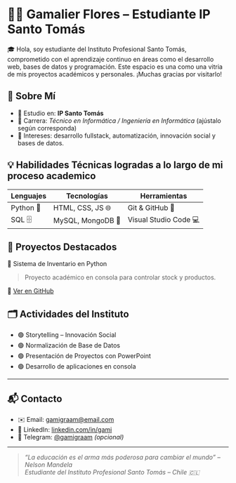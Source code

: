 # 👨‍💻 Gamalier Flores – Estudiante IP Santo Tomás

🎓 Hola, soy estudiante del Instituto Profesional Santo Tomás, comprometido con el aprendizaje continuo en áreas como el desarrollo web, bases de datos y programación. Este espacio es una como una vitria de mis proyectos académicos y personales. ¡Muchas gracias por visitarlo!


## 🏫 Sobre Mí
- 📍 Estudio en: **IP Santo Tomás**
- 💼 Carrera: *Técnico en Informática / Ingeniería en Informática* (ajústalo según corresponda)
- 🧠 Intereses: desarrollo fullstack, automatización, innovación social y bases de datos.


## 💡 Habilidades Técnicas logradas a lo largo de mi proceso academico

| Lenguajes         | Tecnologías        | Herramientas         |
|-------------------|--------------------|-----------------------|
| Python 🐍         | HTML, CSS, JS 🌐    | Git & GitHub 🧩       |
| SQL 🗄️           | MySQL, MongoDB 🧮  | Visual Studio Code 💻 |


## 📁 Proyectos Destacados

 🔷 Sistema de Inventario en Python
> Proyecto académico en consola para controlar stock y productos.

🔗 [Ver en GitHub](https://github.com/gamigraam0/inventario-python)


## 🗂️ Actividades del Instituto
- 🟢 Storytelling – Innovación Social
- 🟢 Normalización de Base de Datos
- 🟢 Presentación de Proyectos con PowerPoint
- 🟢 Desarrollo de aplicaciones en consola

---

## 📬 Contacto
- ✉️ Email: gamigraam@email.com  
- 🔗 LinkedIn: [linkedin.com/in/gami](https://linkedin.com/in/gami)  
- 💬 Telegram: [@gamigraam](https://t.me/gamigraam) *(opcional)*

---

> *“La educación es el arma más poderosa para cambiar el mundo” – Nelson Mandela*  
> _Estudiante del Instituto Profesional Santo Tomás – Chile 🇨🇱_
